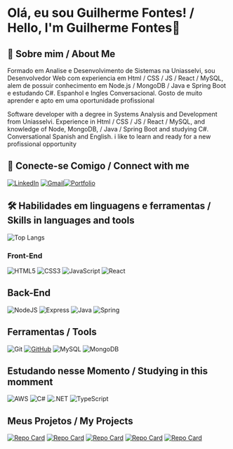 # Olá, eu sou Guilherme Fontes! / Hello, I'm Guilherme Fontes👋

## 🚀 Sobre mim / About Me
Formado em Analise e Desenvolvimento de Sistemas na Uniasselvi, sou Desenvolvedor Web com experiencia em Html / CSS / JS / React / MySQL, alem de possuir conhecimento em  Node.js / MongoDB / Java e Spring Boot e estudando C#. Espanhol e Ingles Conversacional. Gosto de muito aprender e apto em uma oportunidade profissional 

Software developer with a degree in Systems Analysis and Development from Uniasselvi.
Experience in Html / CSS / JS / React / MySQL, and knowledge of  Node, MongoDB, / Java / Spring Boot and studying C#.
Conversational Spanish and English. i like to learn and ready for a new profissional opportunity

## 🔗 Conecte-se Comigo / Connect with me
[![LinkedIn](https://img.shields.io/badge/LinkedIn-0077B5?style=for-the-badge&logo=linkedin&logoColor=white)](https://www.linkedin.com/in/guilherme-campo-873890255/)
[![Gmail](https://img.shields.io/badge/Gmail-333333?style=for-the-badge&logo=gmail&logoColor=red)](mailto:fontesguilherme57@gmail.com)[![Portfolio](https://img.shields.io/badge/Portfolio-FF5722?style=for-the-badge&logo=todoist&logoColor=white)](https://new-portfolio-ten-wine.vercel.app/)

## 🛠 Habilidades em linguagens e ferramentas / Skills in languages and tools

![Top Langs](https://github-readme-stats-git-masterrstaa-rickstaa.vercel.app/api/top-langs/?username=gui2310g&layout=compact&bg_color=000&border_color=30A3DC&title_color=E94D5F&text_color=FFF&display=flex)
### Front-End
![HTML5](https://img.shields.io/badge/HTML5-E34F26?style=for-the-badge&logo=html5&logoColor=white)
![CSS3](https://img.shields.io/badge/CSS3-1572B6?style=for-the-badge&logo=css3&logoColor=white)
![JavaScript](https://img.shields.io/badge/JavaScript-F7DF1E?style=for-the-badge&logo=javascript&logoColor=black)
![React](https://img.shields.io/badge/React-20232A?style=for-the-badge&logo=react&logoColor=61DAFB)

## Back-End
![NodeJS](https://img.shields.io/badge/node.js-6DA55F?style=for-the-badge&logo=node.js&logoColor=white)
![Express](https://img.shields.io/badge/express.js-%23404d59.svg?style=for-the-badge&logo=express&logoColor=%2361DAFB)
![Java](https://img.shields.io/badge/java-%23ED8B00.svg?style=for-the-badge&logo=openjdk&logoColor=white)
![Spring](https://img.shields.io/badge/spring-%236DB33F.svg?style=for-the-badge&logo=spring&logoColor=white)

## Ferramentas / Tools
![Git](https://img.shields.io/badge/GIT-E44C30?style=for-the-badge&logo=git&logoColor=white)
[![GitHub](https://img.shields.io/badge/GitHub-100000?style=for-the-badge&logo=github&logoColor=white)](https://github.com/gui2310g)
![MySQL](https://img.shields.io/badge/MySQL-00000F?style=for-the-badge&logo=mysql&logoColor=white)
![MongoDB](https://img.shields.io/badge/MongoDB-%234ea94b.svg?style=for-the-badge&logo=mongodb&logoColor=white)




## Estudando nesse Momento / Studying in this momment
![AWS](https://img.shields.io/badge/AWS-000.svg?style=for-the-badge&logo=amazon-aws&logoColor=white)
![C#](https://img.shields.io/badge/C%23-239120?style=for-the-badge&logo=c-sharp&logoColor=purple)
![.NET](https://img.shields.io/badge/.NET-5C2D91?style=for-the-badge&logo=.net&logoColor=white)
![TypeScript](https://img.shields.io/badge/TypeScript-007ACC?style=for-the-badge&logo=typescript&logoColor=white)

## Meus Projetos / My Projects

[![Repo Card](https://github-readme-stats.vercel.app/api/pin/?username=gui2310g&repo=Projeto-Monica&bg_color=000&border_color=30A3DC&show_icons=true&icon_color=30A3DC&title_color=E94D5F&text_color=FFF)](https://github.com/gui2310g/Projeto-Monica)
[![Repo Card](https://github-readme-stats.vercel.app/api/pin/?username=gui2310g&repo=Gameslib&bg_color=000&border_color=30A3DC&show_icons=true&icon_color=30A3DC&title_color=E94D5F&text_color=FFF)](https://github.com/gui2310g/Gameslib)
[![Repo Card](https://github-readme-stats.vercel.app/api/pin/?username=gui2310g&repo=Finans&bg_color=000&border_color=30A3DC&show_icons=true&icon_color=30A3DC&title_color=E94D5F&text_color=FFF)](https://github.com/gui2310g/Finans)
[![Repo Card](https://github-readme-stats.vercel.app/api/pin/?username=gui2310g&repo=TwitterClone&bg_color=000&border_color=30A3DC&show_icons=true&icon_color=30A3DC&title_color=E94D5F&text_color=FFF)](https://github.com/gui2310g/TwitterClone)
[![Repo Card](https://github-readme-stats.vercel.app/api/pin/?username=gui2310g&repo=Cinematix&bg_color=000&border_color=30A3DC&show_icons=true&icon_color=30A3DC&title_color=E94D5F&text_color=FFF)](https://github.com/gui2310g/Cinematix)
